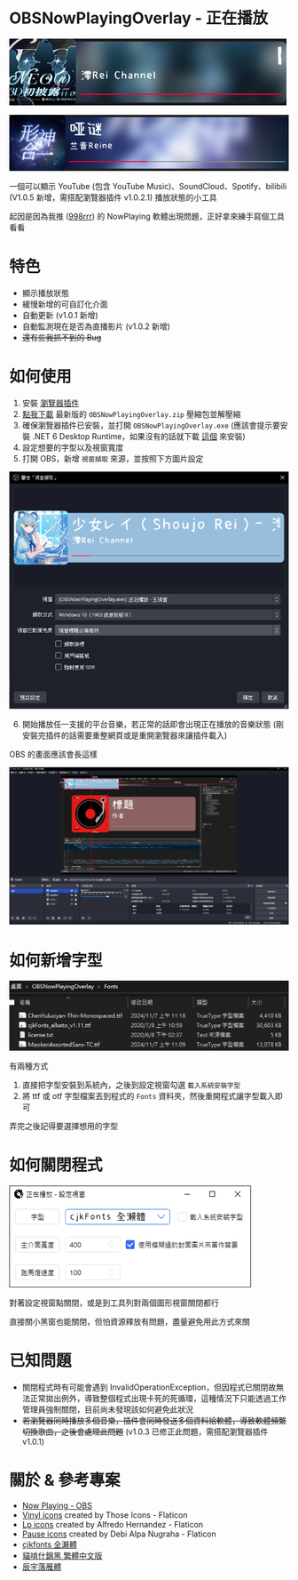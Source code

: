 # OBSNowPlayingOverlay - 正在播放

![MainWindows](Docs/MainWindow.gif)

![MainWindows2](Docs/MainWindow2.png)

一個可以顯示 YouTube (包含 YouTube Music)、SoundCloud、Spotify、bilibili (V1.0.5 新增，需搭配瀏覽器插件 v1.0.2.1) 播放狀態的小工具

起因是因為我推 ([998rrr](https://www.twitch.tv/998rrr)) 的 NowPlaying 軟體出現問題，正好拿來練手寫個工具看看

# 特色

- 顯示播放狀態
- 緩慢新增的可自訂化介面
- 自動更新 (v1.0.1 新增)
- 自動監測現在是否為直播影片 (v1.0.2 新增)
- ~~還有些我抓不到的 Bug~~

# 如何使用

1. 安裝 [瀏覽器插件](https://chromewebstore.google.com/detail/obs-%E6%AD%A3%E5%9C%A8%E6%92%AD%E6%94%BE/bbaajjiddghleiifnnhagkgjfihnkphe)
2. [點我下載](https://github.com/konnokai/OBSNowPlayingOverlay/releases/latest/download/OBSNowPlayingOverlay.zip) 最新版的 `OBSNowPlayingOverlay.zip` 壓縮包並解壓縮
3. 確保瀏覽器插件已安裝，並打開 `OBSNowPlayingOverlay.exe` (應該會提示要安裝 .NET 6 Desktop Runtime，如果沒有的話就下載 [這個](https://dotnet.microsoft.com/zh-tw/download/dotnet/thank-you/runtime-desktop-6.0.35-windows-x64-installer) 來安裝)
4. 設定想要的字型以及視窗寬度
5. 打開 OBS，新增 `視窗擷取` 來源，並按照下方圖片設定

![OBSProperty](Docs/OBSProperty.png)

6. 開始播放任一支援的平台音樂，若正常的話即會出現正在播放的音樂狀態 (剛安裝完插件的話需要重整網頁或是重開瀏覽器來讓插件載入)

OBS 的畫面應該會長這樣

![OBSDone](Docs/OBSDone.png)

# 如何新增字型

![HowToAddFont](Docs/HowToAddFont.png)

有兩種方式

1. 直接把字型安裝到系統內，之後到設定視窗勾選 `載入系統安裝字型`
2. 將 ttf 或 otf 字型檔案丟到程式的 `Fonts` 資料夾，然後重開程式讓字型載入即可

弄完之後記得要選擇想用的字型

# 如何關閉程式

![CloseProgram](Docs/CloseProgram.png)

對著設定視窗點關閉，或是到工具列對兩個圖形視窗關閉都行

直接關小黑窗也能關閉，但怕資源釋放有問題，盡量避免用此方式來關

# 已知問題

- 關閉程式時有可能會遇到 InvalidOperationException，但因程式已關閉故無法正常拋出例外，導致整個程式出現卡死的死循環，這種情況下只能透過工作管理員強制關閉，目前尚未發現該如何避免此狀況
- ~~若瀏覽器同時播放多個音樂，插件會同時發送多個資料給軟體，導致軟體頻繁切換歌曲，之後會處理此問題~~ (v1.0.3 已修正此問題，需搭配瀏覽器插件 v1.0.1)

# 關於 & 參考專案

- [Now Playing - OBS](https://gitlab.com/tizhproger/now-playing-obs)
- [Vinyl icons](https://www.flaticon.com/free-icons/vinyl) created by Those Icons - Flaticon
- [Lp icons](https://www.flaticon.com/free-icons/lp) created by Alfredo Hernandez - Flaticon
- [Pause icons](https://www.flaticon.com/free-icons/pause) created by Debi Alpa Nugraha - Flaticon
- [cjkfonts 全瀨體](https://cjkfonts.io/blog/cjkfonts_allseto)
- [貓啃什錦黑 繁體中文版](https://github.com/Skr-ZERO/MaokenAssortedSans-TC)
- [辰宇落雁體](https://github.com/Chenyu-otf/chenyuluoyan_thin)
